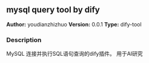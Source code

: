 ## mysql query tool by dify

**Author:** youdianzhizhuo
**Version:** 0.0.1
**Type:** dify-tool

### Description
MySQL 连接并执行SQL语句查询的dify插件。
用于AI研究



